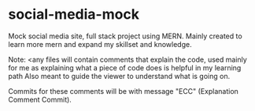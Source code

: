 # social-media-mock
Mock social media site, full stack project using MERN.
Mainly created to learn more mern and expand my skillset and knowledge.

Note: <any files will contain comments that explain the code, used mainly for me as explaining what a piece of code does is helpful in my
learning path
Also meant to guide the viewer to understand what is going on.

Commits for these comments will be with message "ECC" (Explanation Comment Commit).

